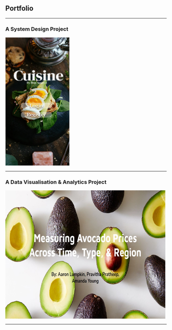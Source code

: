 ## Portfolio

---


<h3>
 A System Design Project 
</h3>
<a href="/cuisine_page">
    <img src="images/Welcoem Page.jpg?raw=true" width="200" height="400" />
</a>

---

<h3>
 A Data Visualisation & Analytics Project
</h3>
<a href="/avocado_page.md">
    <img src="images/avo_front.jpg?raw=true" width="500" height="400" />
</a>
     
---

<!--
[Project 3 Title](http://example.com/)
<img src="images/dummy_thumbnail.jpg?raw=true"/>
### Category Name 2
- [Project 1 Title](http://example.com/)
- [Project 2 Title](http://example.com/)
- [Project 3 Title](http://example.com/)
- [Project 4 Title](http://example.com/)
- [Project 5 Title](http://example.com/)
<p style="font-size:11px">Page template forked from <a href="https://github.com/evanca/quick-portfolio">evanca</a></p>
-->
<!-- Remove above link if you don't want to attibute -->
